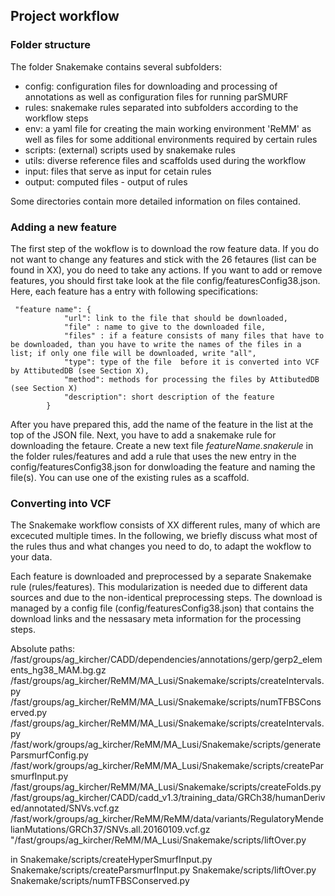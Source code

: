 ## Project workflow
### Folder structure

The folder Snakemake contains several subfolders:

- config: configuration files for downloading and processing of annotations as well as configuration files for running parSMURF
- rules: snakemake rules separated into subfolders according to the workflow steps
- env: a yaml file for creating the main working environment 'ReMM' as well as files for some additional environments required by certain rules
- scripts: (external) scripts used by snakemake rules
- utils: diverse reference files and scaffolds used during the workflow
- input: files that serve as input for cetain rules
- output: computed files - output of rules 

Some directories contain more detailed information on files contained.

### Adding a new feature

The first step of the wokflow is to download the row feature data. If you do not want to change any features and stick with the 26 fetaures (list can be found in XX), you do need to take any actions. If you want to add or remove features, you should first take look at the file config/featuresConfig38.json. Here, each feature has a entry with following specifications:

```
 "feature name": {
            "url": link to the file that should be downloaded,
            "file" : name to give to the downloaded file,
            "files" : if a feature consists of many files that have to be downloaded, than you have to write the names of the files in a list; if only one file will be downloaded, write "all",
            "type": type of the file  before it is converted into VCF by AttibutedDB (see Section X),
            "method": methods for processing the files by AttibutedDB (see Section X)
            "description": short description of the feature
        }
```
After you have prepared this, add the name of the feature in the list at the top of the JSON file. Next, you have to add a snakemake rule for downloading the fetaure. Create a new text file *featureName.snakerule* in the folder rules/features and add a rule that uses the new entry in the config/featuresConfig38.json for donwloading the feature and naming the file(s). You can use one of the existing rules as a scaffold. 

### Converting into VCF



The Snakemake workflow consists of XX different rules, many of which are excecuted multiple times. 
In the following, we briefly discuss what most of the rules thus and what changes you need to do, to adapt the wokflow to your data. 


Each feature is downloaded and preprocessed by a separate Snakemake rule (rules/features). This modularization is needed due to different data sources and due to the non-identical preprocessing steps. The download  is managed by a config file (config/featuresConfig38.json) that contains the download links and the nessasary meta information for the processing steps.



Absolute paths:
/fast/groups/ag_kircher/CADD/dependencies/annotations/gerp/gerp2_elements_hg38_MAM.bg.gz
/fast/groups/ag_kircher/ReMM/MA_Lusi/Snakemake/scripts/createIntervals.py
/fast/groups/ag_kircher/ReMM/MA_Lusi/Snakemake/scripts/numTFBSConserved.py
/fast/groups/ag_kircher/ReMM/MA_Lusi/Snakemake/scripts/createIntervals.py
/fast/work/groups/ag_kircher/ReMM/MA_Lusi/Snakemake/scripts/generateParsmurfConfig.py
/fast/work/groups/ag_kircher/ReMM/MA_Lusi/Snakemake/scripts/createParsmurfInput.py
/fast/groups/ag_kircher/ReMM/MA_Lusi/Snakemake/scripts/createFolds.py
/fast/groups/ag_kircher/CADD/cadd_v1.3/training_data/GRCh38/humanDerived/annotated/SNVs.vcf.gz
/fast/work/groups/ag_kircher/ReMM/ReMM/data/variants/RegulatoryMendelianMutations/GRCh37/SNVs.all.20160109.vcf.gz
"/fast/groups/ag_kircher/ReMM/MA_Lusi/Snakemake/scripts/liftOver.py

in
Snakemake/scripts/createHyperSmurfInput.py
Snakemake/scripts/createParsmurfInput.py
Snakemake/scripts/liftOver.py
Snakemake/scripts/numTFBSConserved.py
